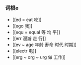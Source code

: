 ### 词根e
- [[ed  = eat 吃]]
- [[ego 我]]
- [[equ = equal 等 均 平]]
- [[err 漫游 走 行]]
- [[ev ~ age 年龄 寿命 时代 时期]]
- [[electr 电]]
- [[erg ~ org ~ urg 做 工作]]
